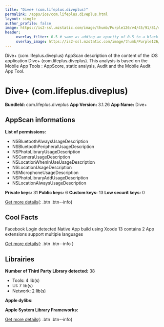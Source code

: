 ```yaml
---
title: "Dive+ (com.lifeplus.diveplus)"
permalink: /apps/ios/com.lifeplus.diveplus.html
layout: single
author_profile: false
image: https://is2-ssl.mzstatic.com/image/thumb/Purple126/v4/45/91/81/45918156-ec8d-bdab-e30f-561172ebb882/AppIcon-0-0-1x_U007emarketing-0-0-0-10-0-0-sRGB-0-0-0-GLES2_U002c0-512MB-85-220-0-0.png/512x512bb.jpg
header: 
     overlay_filter: 0.5 # same as adding an opacity of 0.5 to a black background
     overlay_image: https://is2-ssl.mzstatic.com/image/thumb/Purple126/v4/45/91/81/45918156-ec8d-bdab-e30f-561172ebb882/AppIcon-0-0-1x_U007emarketing-0-0-0-10-0-0-sRGB-0-0-0-GLES2_U002c0-512MB-85-220-0-0.png/512x512bb.jpg
---
```

Dive+ (com.lifeplus.diveplus) AppScan description of the content of the iOS application Dive+ (com.lifeplus.diveplus). This analysis is based on the Mobile App Tools : AppScore, static analysis, Audit and the Mobile Audit App Tool.

# Dive+ (com.lifeplus.diveplus)

**BundleId:** com.lifeplus.diveplus
**App Version:** 3.1.26
**App Name:** Dive+


## AppScan informations 

**List of permissions:** 
- NSBluetoothAlwaysUsageDescription
- NSBluetoothPeripheralUsageDescription
- NSPhotoLibraryUsageDescription
- NSCameraUsageDescription
- NSLocationWhenInUseUsageDescription
- NSLocationUsageDescription
- NSMicrophoneUsageDescription
- NSPhotoLibraryAddUsageDescription
- NSLocationAlwaysUsageDescription
  
  
**Private keys:** 31
**Public keys:** 6
**Custom keys:** 13
**Low securit keys:** 0
  
[Get more details](/pricing.html){: .btn .btn--info}

## Cool Facts

Facebook Login detected
Native App
build using Xcode 13
contains 2 App extensions
support multiple languages
  
[Get more details](/pricing.html){: .btn .btn--info }

## Librairies 
**Number of Third Party Library detected:** 38
- Tools: 4 lib(s)
- UI: 7 lib(s)
- Network: 2 lib(s)


**Apple dylibs:**


**Apple System Library Frameworks:**


  
[Get more details](/pricing.html){: .btn .btn--info}


